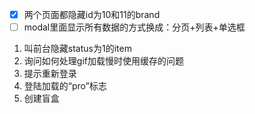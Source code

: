- [x] 两个页面都隐藏id为10和11的brand
- [ ] modal里面显示所有数据的方式换成：分页+列表+单选框
1. 叫前台隐藏status为1的item
2. 询问如何处理gif加载慢时使用缓存的问题
3. 提示重新登录
4. 登陆加载的“pro”标志
5. 创建盲盒